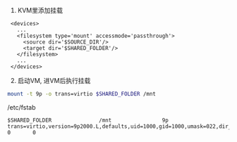 1. KVM里添加挂载
```
 <devices>
   ...
   <filesystem type='mount' accessmode='passthrough'>
     <source dir='$SOURCE_DIR'/>
     <target dir='$SHARED_FOLDER'/>
   </filesystem>
   ...
 </devices>
```

2. 启动VM, 进VM后执行挂载
```bash
mount -t 9p -o trans=virtio $SHARED_FOLDER /mnt
```
/etc/fstab
```
$SHARED_FOLDER               /mnt                9p      trans=virtio,version=9p2000.L,defaults,uid=1000,gid=1000,umask=022,dir_mode=0777,file_mode=0777   0       0
```